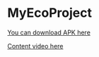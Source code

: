 # MyEcoProject
[You can download APK here](https://drive.google.com/file/d/1SrKJh98n2y-S7fj8t4upiNLOQjI2cl7_/view?usp=sharing)


[Content video here](https://drive.google.com/file/d/1OiQZBNZSgbWk8Ik2Qq634TyIUgpnsEWg/view?usp=sharing)
